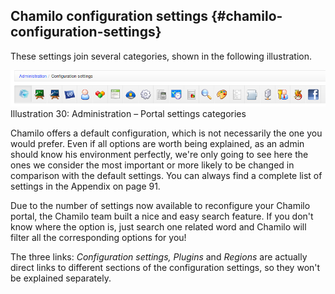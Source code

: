 ## Chamilo configuration settings {#chamilo-configuration-settings}

These settings join several categories, shown in the following illustration.

![](../../assets/images17.png)Illustration 30: Administration – Portal settings categories

Chamilo offers a default configuration, which is not necessarily the one you would prefer. Even if all options are worth being explained, as an admin should know his environment perfectly, we&#039;re only going to see here the ones we consider the most important or more likely to be changed in comparison with the default settings. You can always find a complete list of settings in the Appendix on page 91.

Due to the number of settings now available to reconfigure your Chamilo portal, the Chamilo team built a nice and easy search feature. If you don&#039;t know where the option is, just search one related word and Chamilo will filter all the corresponding options for you!

The three links: _Configuration settings, Plugins_ and _Regions_ are actually direct links to different sections of the configuration settings, so they won&#039;t be explained separately.